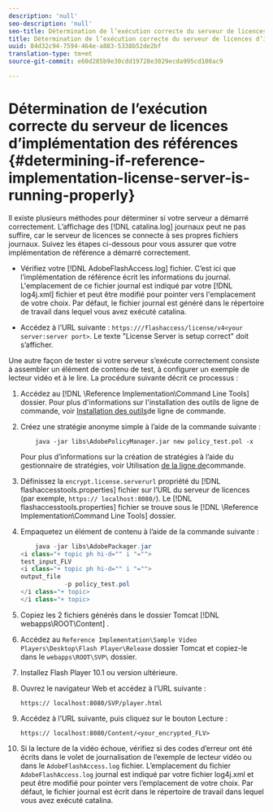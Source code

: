 ```yaml
---
description: 'null'
seo-description: 'null'
seo-title: Détermination de l’exécution correcte du serveur de licences d’implémentation des références
title: Détermination de l’exécution correcte du serveur de licences d’implémentation des références
uuid: 84d32c94-7594-464e-a883-5338b52de2bf
translation-type: tm+mt
source-git-commit: e60d285b9e30cdd19728e3029ecda995cd100ac9

---
```



# Détermination de l’exécution correcte du serveur de licences d’implémentation des références {#determining-if-reference-implementation-license-server-is-running-properly}

Il existe plusieurs méthodes pour déterminer si votre serveur a démarré correctement. L’affichage des [!DNL catalina.log] journaux peut ne pas suffire, car le serveur de licences se connecte à ses propres fichiers journaux. Suivez les étapes ci-dessous pour vous assurer que votre implémentation de référence a démarré correctement.

* Vérifiez votre [!DNL AdobeFlashAccess.log] fichier. C’est ici que l’implémentation de référence écrit les informations du journal. L&#39;emplacement de ce fichier journal est indiqué par votre [!DNL log4j.xml] fichier et peut être modifié pour pointer vers l&#39;emplacement de votre choix. Par défaut, le fichier journal est généré dans le répertoire de travail dans lequel vous avez exécuté catalina.

* Accédez à l’URL suivante : `https:///flashaccess/license/v4<your server:server port>`. Le texte &quot;License Server is setup correct&quot; doit s’afficher.

Une autre façon de tester si votre serveur s’exécute correctement consiste à assembler un élément de contenu de test, à configurer un exemple de lecteur vidéo et à le lire. La procédure suivante décrit ce processus :

1. Accédez au [!DNL \Reference Implementation\Command Line Tools] dossier. Pour plus d&#39;informations sur l&#39;installation des outils de ligne de commande, voir [Installation des outils](../aaxs-reference-implementations/command-line-tools/aaxs-ref-impl-command-line-overview.md#installing-the-command-line-tools)de ligne de commande.

1. Créez une stratégie anonyme simple à l’aide de la commande suivante :

   ```
       java -jar libs\AdobePolicyManager.jar new policy_test.pol -x
   ```

   Pour plus d’informations sur la création de stratégies à l’aide du gestionnaire de stratégies, voir Utilisation [de la ligne de](../aaxs-reference-implementations/command-line-tools/policy-manager/command-line-usage.md)commande.

1. Définissez la `encrypt.license.serverurl` propriété du [!DNL flashaccesstools.properties] fichier sur l’URL du serveur de licences (par exemple, `https:// localhost:8080/`). Le [!DNL flashaccesstools.properties] fichier se trouve sous le [!DNL \Reference Implementation\Command Line Tools] dossier.

1. Empaquetez un élément de contenu à l’aide de la commande suivante :

   ```java
       java -jar libs\AdobePackager.jar  
   <i class="+ topic ph hi-d="" i "="">
   test_input_FLV  
   <i class="+ topic ph hi-d="" i "="">
   output_file  
               -p policy_test.pol 
   </i class="+ topic> 
   </i class="+ topic>
   ```

1. Copiez les 2 fichiers générés dans le dossier Tomcat [!DNL webapps\ROOT\Content] .
1. Accédez au `Reference Implementation\Sample Video Players\Desktop\Flash Player\Release` dossier Tomcat et copiez-le dans le `webapps\ROOT\SVP\` dossier.
1. Installez Flash Player 10.1 ou version ultérieure.
1. Ouvrez le navigateur Web et accédez à l’URL suivante :

   `https:// localhost:8080/SVP/player.html`
1. Accédez à l’URL suivante, puis cliquez sur le bouton Lecture :

   `https:// localhost:8080/Content/<your_encrypted_FLV>`
1. Si la lecture de la vidéo échoue, vérifiez si des codes d’erreur ont été écrits dans le volet de journalisation de l’exemple de lecteur vidéo ou dans le `AdobeFlashAccess.log` fichier. L’emplacement du fichier `AdobeFlashAccess.log` journal est indiqué par votre fichier log4j.xml et peut être modifié pour pointer vers l’emplacement de votre choix. Par défaut, le fichier journal est écrit dans le répertoire de travail dans lequel vous avez exécuté catalina.
